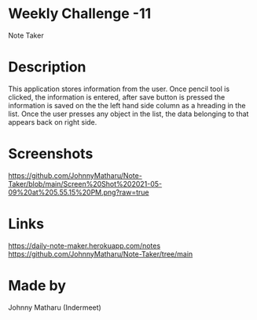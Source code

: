 # Weekly Challenge -11 
Note Taker 

# Description
This application stores information from the user. Once pencil tool is clicked, the information is entered, after save button is pressed the information is saved on the the left hand side column as a hreading in the list. Once the user presses any object in the list, the data belonging to that appears back on right side.  

# Screenshots
https://github.com/JohnnyMatharu/Note-Taker/blob/main/Screen%20Shot%202021-05-09%20at%205.55.15%20PM.png?raw=true

# Links
https://daily-note-maker.herokuapp.com/notes
https://github.com/JohnnyMatharu/Note-Taker/tree/main

# Made by
Johnny Matharu (Indermeet)

